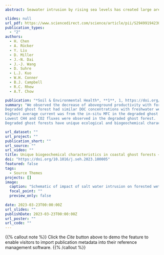 ```yaml
---
abstract: Seawater intrusion by rising sea levels has created large areas of ghost forests along low-lying coastal wetlands in the southeastern USA, but more information is needed to better understand its soil biogeochemistry. Here, we characterized several soil and environmental parameters, including tree litterfall, surface and soil porewater quality, emissions of greenhouse gases, and microbial communities along a forest-to-marsh transect, including a freshwater forested wetland, a salt-impacted degraded ghost forest, and a salt marsh in Winyah Bay, SC, USA. General water quality parameters such as electrical conductivity, dissolved oxygen, temperature and aboveground productivity showed distinct trends along the freshwater forested wetland --> degraded ghost forest--> salt marsh transect, whereas there were no obvious trends in soil biogeochemical parameters. Concentrations of dissolved organic carbon (DOC) in the degraded ghost forest were generally similar to the freshwater forested wetland, but on average were higher than those in the salt marsh. More labile molecular features observed through Fourier transform ion cyclotron resonance mass spectrometry indicated an increase in the DOC biodegradability along the forest-to-marsh transect. Greater DOC biodegradability in the degraded ghost forest was observed and confirmed through its generation of the highest average electrical currents from sediment microbial fuel cells. The lowest CH4 and CO2 fluxes, but the highest degradable DOC, were observed in the degraded ghost forest, suggesting that lateral C export is important in this wetland. Moreover, the degraded ghost forest was dominated by a unique microbial community, including high abundance of Woesearchaeia, which enables carbon metabolism via symbiotic and/or fermentation-based lifestyles. Our study illustrates a ghost forest with very different characteristics compared to its parental freshwater forested wetland and its transitioned salt marsh. Data obtained from the two endmember ecosystems along the salinity gradient transect were not useful in predicting the unique biogeochemical processes in the degraded ghost forest.  Thanks to the National Science Foundation(grants EAR-1529927 and EAR-1530375) for financial support.

slides: null
url_pdf: https://www.sciencedirect.com/science/article/pii/S2949919423000055
publication_types:
  - "2"
authors:
  - H. Chen
  - A. Rücker
  - Y. Liu
  - D. Miller
  - J.-N. Dai
  - J.-J. Wang
  - D. Suhre
  - L.J. Kuo
  - W.H. Conner
  - B.J. Campbell
  - R.C. Rhew
  - A.T. Chow

publication: "*Soil & Environmental Health*, **1**, 1, https://doi.org/10.1016/j.seh.2023.100005"
summary: "We observed the decrease of aboveground productivity with forest-marsh transect.
Degraded ghost forest had similar DOC concentrations with freshwater wetlands.
Highest average current was from the in-situ MFC in the degraded ghost forest.
Lowest CH4 and CO2 fluxes were observed in the degraded ghost forest.
Degraded ghost forests have unique ecological and biogeochemical characteristics. "

url_dataset: ""
url_project: ""
publication_short: ""
url_source: ""
url_video: ""
title: Unique biogeochemical characteristics in coastal ghost forests – The transition from freshwater forested wetland to salt marsh under the influences of sea level rise
doi: "https://doi.org/10.1016/j.seh.2023.100005"
featured: false
tags:
  - Source Themes
projects: []
image:
  caption: "Schematic of impact of salt water intrusion on forested wetlands, including photos of the ghost forests. "
  focal_point: ""
  preview_only: false  
  
date: 2023-03-23T00:00:00Z  
url_slides: ""
publishDate: 2023-03-23T00:00:00Z
url_poster: ""
url_code: ""
---
```


{{% callout note %}}
Click the *Cite* button above to demo the feature to enable visitors to import publication metadata into their reference management software.
{{% /callout %}}
